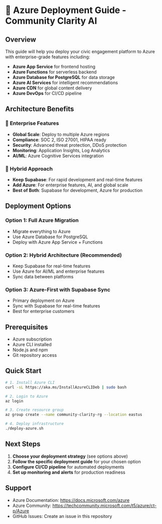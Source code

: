 # 🚀 Azure Deployment Guide - Community Clarity AI

## Overview
This guide will help you deploy your civic engagement platform to Azure with enterprise-grade features including:
- **Azure App Service** for frontend hosting
- **Azure Functions** for serverless backend
- **Azure Database for PostgreSQL** for data storage
- **Azure AI Services** for intelligent recommendations
- **Azure CDN** for global content delivery
- **Azure DevOps** for CI/CD pipeline

## Architecture Benefits

### 🏢 **Enterprise Features**
- **Global Scale**: Deploy to multiple Azure regions
- **Compliance**: SOC 2, ISO 27001, HIPAA ready
- **Security**: Advanced threat protection, DDoS protection
- **Monitoring**: Application Insights, Log Analytics
- **AI/ML**: Azure Cognitive Services integration

### 🔄 **Hybrid Approach**
- **Keep Supabase**: For rapid development and real-time features
- **Add Azure**: For enterprise features, AI, and global scale
- **Best of Both**: Supabase for development, Azure for production

## Deployment Options

### Option 1: Full Azure Migration
- Migrate everything to Azure
- Use Azure Database for PostgreSQL
- Deploy with Azure App Service + Functions

### Option 2: Hybrid Architecture (Recommended)
- Keep Supabase for real-time features
- Use Azure for AI/ML and enterprise features
- Sync data between platforms

### Option 3: Azure-First with Supabase Sync
- Primary deployment on Azure
- Sync with Supabase for real-time features
- Best for enterprise customers

## Prerequisites
- Azure subscription
- Azure CLI installed
- Node.js and npm
- Git repository access

## Quick Start
```bash
# 1. Install Azure CLI
curl -sL https://aka.ms/InstallAzureCLIDeb | sudo bash

# 2. Login to Azure
az login

# 3. Create resource group
az group create --name community-clarity-rg --location eastus

# 4. Deploy infrastructure
./deploy-azure.sh
```

## Next Steps
1. **Choose your deployment strategy** (see options above)
2. **Follow the specific deployment guide** for your chosen option
3. **Configure CI/CD pipeline** for automated deployments
4. **Set up monitoring and alerts** for production readiness

## Support
- Azure Documentation: https://docs.microsoft.com/azure
- Azure Community: https://techcommunity.microsoft.com/t5/azure/ct-p/Azure
- GitHub Issues: Create an issue in this repository
